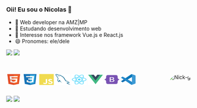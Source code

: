 ### Oii! Eu sou o Nicolas 👋

- 💼 Web developer na AMZ|MP
- 🌱 Estudando desenvolvimento web
- 👀 Interesse nos framework Vue.js e React.js
- 😄 Pronomes: ele/dele


<div>
  <img height="180em" src="https://github-readme-stats.vercel.app/api?username=nicolas-nk&show_icons=true&theme=dark&include_all_commits=true&count_private=true"/>
  <img height="180em" src="https://github-readme-stats.vercel.app/api/top-langs/?username=nicolas-nk&layout=compact&langs_count=7&theme=dark"/>
</div>
  
  ##
  
<div style="display: inline_block"><br>
  <img align="center" alt="Nick-HTML" height="30" width="40" src="https://raw.githubusercontent.com/devicons/devicon/master/icons/html5/html5-original.svg">
  <img align="center" alt="Nick-CSS" height="30" width="40" src="https://raw.githubusercontent.com/devicons/devicon/master/icons/css3/css3-original.svg">
  <img align="center" alt="Nick-Js" height="30" width="40" src="https://raw.githubusercontent.com/devicons/devicon/master/icons/javascript/javascript-plain.svg">
  <img align="center" alt="Nick-Mysql" height="30" width="40" src="https://raw.githubusercontent.com/devicons/devicon/master/icons/mysql/mysql-original.svg">
  <img align="center" alt="Nick-React" height="30" width="40" src="https://raw.githubusercontent.com/devicons/devicon/master/icons/react/react-original.svg">
  <img align="center" alt="Nick-Vue" height="30" width="40" src="https://raw.githubusercontent.com/devicons/devicon/master/icons/vuejs/vuejs-original.svg">
  <img align="center" alt="Nick-Bootstrap" height="30" width="40" src="https://raw.githubusercontent.com/devicons/devicon/master/icons/bootstrap/bootstrap-plain.svg">
  <img align="center" alt="Nick-Vscode" height="30" width="40" src="https://raw.githubusercontent.com/devicons/devicon/master/icons/vscode/vscode-original.svg">
  <img align="right" alt="Nick-gif" height="150" style="border-radius:50px;" src="https://cdn.discordapp.com/attachments/884923072463921182/909484554744627290/Nick.gif">
</div>
  
  ##
  
<div> 
  <a href = "mailto:nicolas0102messias@gmail.com"><img src="https://img.shields.io/badge/Gmail-D14836?style=for-the-badge&logo=gmail&logoColor=white" target="_blank"></a>
  <a href="https://www.linkedin.com/in/nicolas-messias/" target="_blank"><img src="https://img.shields.io/badge/LinkedIn-0077B5?style=for-the-badge&logo=linkedin&logoColor=white" target="_blank"></a> 
</div>

